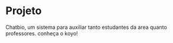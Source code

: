 # Projeto 

Chatbio, um sistema para auxiliar tanto estudantes da area quanto professores. conheça o koyo!